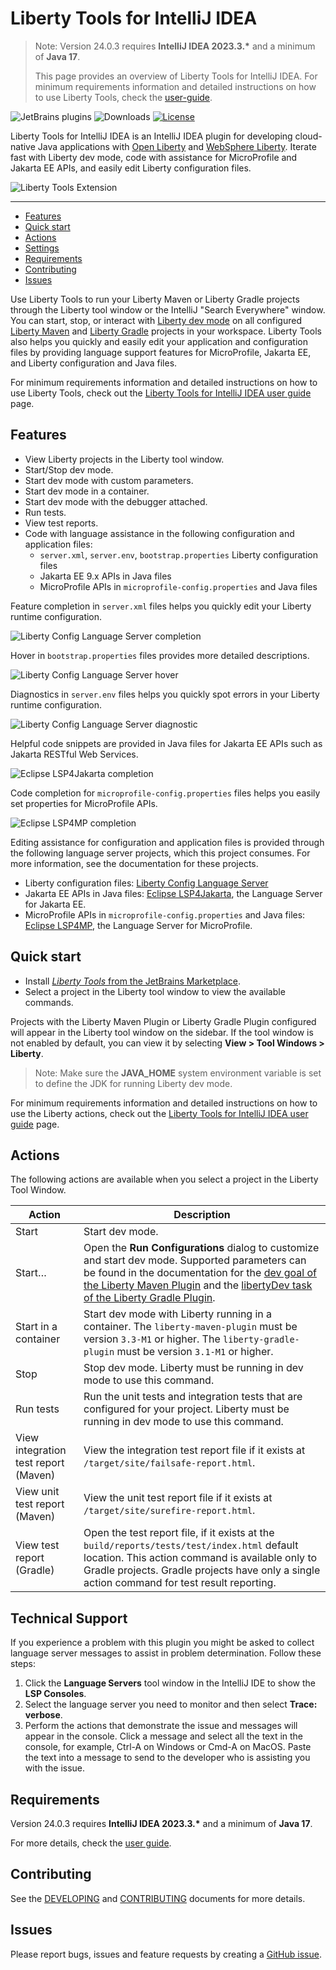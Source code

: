 # Liberty Tools for IntelliJ IDEA

<!-- Make sure to also update the #Requirements section below, and in user-guide.md -->
> Note: Version 24.0.3 requires **IntelliJ IDEA 2023.3.\*** and a minimum of **Java 17**.
>
> This page provides an overview of Liberty Tools for IntelliJ IDEA.
> For minimum requirements information and detailed instructions on how to use Liberty Tools, check the [user-guide](docs/user-guide.md).

![JetBrains plugins](https://img.shields.io/jetbrains/plugin/v/14856-liberty-tools.svg?style=for-the-badge)
![Downloads](https://img.shields.io/jetbrains/plugin/d/14856-liberty-tools?style=for-the-badge&)
[![License](https://img.shields.io/badge/License-EPL%202.0-red.svg?style=for-the-badge&label=license&logo=eclipse)](https://www.eclipse.org/legal/epl-2.0/)

Liberty Tools for IntelliJ IDEA is an IntelliJ IDEA plugin for developing cloud-native Java applications with [Open Liberty](https://openliberty.io/) and [WebSphere Liberty](https://www.ibm.com/products/websphere-liberty). Iterate fast with Liberty dev mode, code with assistance for MicroProfile and Jakarta EE APIs, and easily edit Liberty configuration files.

![Liberty Tools Extension](docs/images/liberty-tool-window-view.png)

---
- [Features](#features)
- [Quick start](#quick-start)
- [Actions](#actions)
- [Settings](#settings)
- [Requirements](#requirements)
- [Contributing](#contributing)
- [Issues](#issues)

Use Liberty Tools to run your Liberty Maven or Liberty Gradle projects through the Liberty tool window or the IntelliJ "Search Everywhere" window. You can start, stop, or interact with [Liberty dev mode](https://openliberty.io/docs/latest/development-mode.html) on all configured [Liberty Maven](https://github.com/OpenLiberty/ci.maven/blob/master/docs/dev.md#dev) and [Liberty Gradle](https://github.com/OpenLiberty/ci.gradle/blob/master/docs/libertyDev.md) projects in your workspace. Liberty Tools also helps you quickly and easily edit your application and configuration files by providing language support features for MicroProfile, Jakarta EE, and Liberty configuration and Java files.

For minimum requirements information and detailed instructions on how to use Liberty Tools, check out the [Liberty Tools for IntelliJ IDEA user guide](docs/user-guide.md) page.

## Features
- View Liberty projects in the Liberty tool window.
- Start/Stop dev mode.
- Start dev mode with custom parameters.
- Start dev mode in a container.
- Start dev mode with the debugger attached.
- Run tests.
- View test reports.
- Code with language assistance in the following configuration and application files:
    - `server.xml`, `server.env`, `bootstrap.properties` Liberty configuration files
    - Jakarta EE 9.x APIs in Java files
    - MicroProfile APIs in `microprofile-config.properties` and Java files

Feature completion in `server.xml` files helps you quickly edit your Liberty runtime configuration.

![Liberty Config Language Server completion](docs/images/LCLS-server-xml-completion.png)

Hover in `bootstrap.properties` files provides more detailed descriptions.

![Liberty Config Language Server hover](docs/images/LCLS-bootstrap-hover.png)

Diagnostics in `server.env` files helps you quickly spot errors in your Liberty runtime configuration.

![Liberty Config Language Server diagnostic](docs/images/LCLS-server-env-diagnostic.png)

Helpful code snippets are provided in Java files for Jakarta EE APIs such as Jakarta RESTful Web Services.

![Eclipse LSP4Jakarta completion](docs/images/LSP4Jakarta-rest-completion.png)

Code completion for `microprofile-config.properties` files helps you easily set properties for MicroProfile APIs.

![Eclipse LSP4MP completion](docs/images/LSP4MP-mp-properties-completion.png)

Editing assistance for configuration and application files is provided through the following language server projects, which this project consumes. For more information, see the documentation for these projects.

- Liberty configuration files: [Liberty Config Language Server](https://github.com/OpenLiberty/liberty-language-server#liberty-config-language-server)
- Jakarta EE APIs in Java files:  [Eclipse LSP4Jakarta](https://github.com/eclipse/lsp4jakarta#eclipse-lsp4jakarta), the Language Server for Jakarta EE.
- MicroProfile APIs in `microprofile-config.properties` and Java files: [Eclipse LSP4MP](https://github.com/eclipse/lsp4mp#eclipse-lsp4mp---language-server-for-microprofile), the Language Server for MicroProfile.

## Quick start

- Install [_Liberty Tools_ from the JetBrains Marketplace](https://plugins.jetbrains.com/plugin/14856-liberty-tools).
- Select a project in the Liberty tool window to view the available commands.

Projects with the Liberty Maven Plugin or Liberty Gradle Plugin configured will appear in the Liberty tool window on the sidebar. If the tool window is not enabled by default, you can view it by selecting **View > Tool Windows > Liberty**.

> Note: Make sure the **JAVA_HOME** system environment variable is set to define the JDK for running Liberty dev mode.

For minimum requirements information and detailed instructions on how to use the Liberty actions, check out the [Liberty Tools for IntelliJ IDEA user guide](docs/user-guide.md) page.

## Actions

The following actions are available when you select a project in the Liberty Tool Window.

| Action                                 | Description                                                                                                                                                                                                                                                                                                                                                                                                               |
|--------------------------------------|---------------------------------------------------------------------------------------------------------------------------------------------------------------------------------------------------------------------------------------------------------------------------------------------------------------------------------------------------------------------------------------------------------------------------|
| Start                                | Start dev mode.                                                                                                                                                                                                                                                                                                                                                                                                          |
| Start…                               | Open the **Run Configurations** dialog to customize and start dev mode. Supported parameters can be found in the documentation for the [dev goal of the Liberty Maven Plugin](https://github.com/OpenLiberty/ci.maven/blob/master/docs/dev.md#additional-parameters) and the [libertyDev task of the Liberty Gradle Plugin](https://github.com/OpenLiberty/ci.gradle/blob/master/docs/libertyDev.md#command-line-parameters). |
| Start in a container                 | Start dev mode with Liberty running in a container. The `liberty-maven-plugin` must be version `3.3-M1` or higher. The `liberty-gradle-plugin` must be version `3.1-M1` or higher.                                                                                                                                                                                                                                            
| Stop                                 | Stop dev mode. Liberty must be running in dev mode to use this command.                                                                                                                                                                                                                                                                                                                                                                                                          |
| Run tests                            | Run the unit tests and integration tests that are configured for your project. Liberty must be running in dev mode to use this command.                                                                                                                                                                                                                               |
| View integration test report (Maven) | View the integration test report file if it exists at `/target/site/failsafe-report.html`.                                                                                                                                                                                                                                                                                                                               |
| View unit test report (Maven)        | View the unit test report file if it exists at `/target/site/surefire-report.html`.                                                                                                                                                                                                                                                                                                                                      |
| View test report (Gradle)            | Open the test report file, if it exists at the `build/reports/tests/test/index.html` default location. This action command is available only to Gradle projects. Gradle projects have only a single action command for test result reporting.                                                                                                                                                                             |

## Technical Support
If you experience a problem with this plugin you might be asked to collect language server messages to assist in problem determination. Follow these steps:
1. Click the **Language Servers** tool window in the IntelliJ IDE to show the **LSP Consoles**.
2. Select the language server you need to monitor and then select **Trace:** **verbose**.
3. Perform the actions that demonstrate the issue and messages will appear in the console. Click a message and select all the text in the console, for example, Ctrl-A on Windows or Cmd-A on MacOS. Paste the text into a message to send to the developer who is assisting you with the issue.


## Requirements
<!-- Make sure to also update the note at the top of this file, and in user-guide.md -->
Version 24.0.3 requires **IntelliJ IDEA 2023.3.\*** and a minimum of **Java 17**.

For more details, check the [user guide](docs/user-guide.md#software-requirements).

## Contributing

See the [DEVELOPING](DEVELOPING.md) and [CONTRIBUTING](CONTRIBUTING.md) documents for more details.

## Issues

Please report bugs, issues and feature requests by creating
a [GitHub issue](https://github.com/OpenLiberty/liberty-tools-intellij/issues).
